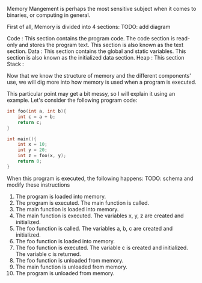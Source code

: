 Memory Mangement is perhaps the most sensitive subject when it comes to binaries, or computing in general.

First of all, Memory is divided into 4 sections:
TODO: add diagram

Code 
:   This section contains the program code. The code section is read-only and stores the program text. This section is also known as the text section.
Data 
:   This section contains the global and static variables. This section is also known as the initialized data section.
Heap
:    This section 
Stack
:

Now that we know the structure of memory and the different components' use, we will dig more into how memory is used when a program is executed.

This particular point may get a bit messy, so I will explain it using an example.
Let's consider the following program code:
```C
int foo(int a, int b){
    int c = a + b;
    return c;
}

int main(){
    int x = 10;
    int y = 20;
    int z = foo(x, y);
    return 0;
}
```
When this program is executed, the following happens:
TODO: schema and modify these instructions
1. The program is loaded into memory.
2. The program is executed. The main function is called.
3. The main function is loaded into memory.
4. The main function is executed. The variables x, y, z are created and initialized.
5. The foo function is called.  The variables a, b, c are created and initialized.
6. The foo function is loaded into memory.
7. The foo function is executed. The variable c is created and initialized. The variable c is returned.
8. The foo function is unloaded from memory.
9. The main function is unloaded from memory.
10. The program is unloaded from memory.

